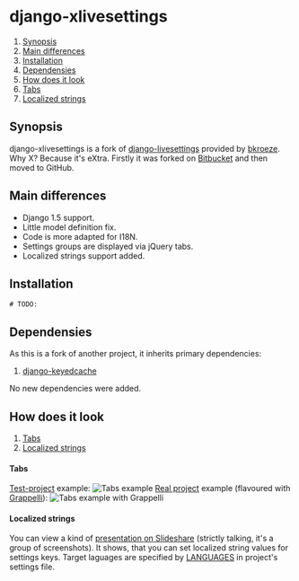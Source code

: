 django-xlivesettings
====================

1. [Synopsis](#synopsis)
1. [Main differences](#main-differences)
1. [Installation](#installation)
1. [Dependensies](#dependensies)
1. [How does it look](#how-does-it-look)
  1. [Tabs](#tabs-from-test-project)
  1. [Localized strings](#localized-strings)

Synopsis
--------

django-xlivesettings is a fork of [django-livesettings] provided by [bkroeze]. Why X? Because it's eXtra.
Firstly it was forked on [Bitbucket](https://bitbucket.org/oblalex/django-livesettings/overview) and
then moved to GitHub.

Main differences
----------------

* Django 1.5 support.
* Little model definition fix.
* Code is more adapted for I18N.
* Settings groups are displayed via jQuery tabs.
* Localized strings support added.

Installation
------------

    # TODO:
    
Dependensies
------------

As this is a fork of another project, it inherits primary dependencies:

1. [django-keyedcache](https://bitbucket.org/oblalex/django-keyedcache/wiki/Home)

No new dependencies were added.

How does it look
----------------

1. [Tabs](#tabs-from-test-project)
1. [Localized strings](#localized-strings)

#### Tabs ####
[Test-project] example:
![Tabs example](http://imageshack.us/a/img822/6467/snapshot42.png)
[Real project] example (flavoured with [Grappelli]):
![Tabs example with Grappelli](http://imageshack.us/a/img543/915/snapshot43.png)

#### Localized strings ####

You can view a kind of [presentation on Slideshare](http://www.slideshare.net/oblalex/localized-strings)
(strictly talking, it's a group of screenshots). It shows, that you can set localized string values for
settings keys. Target laguages are specified by [LANGUAGES](https://github.com/oblalex/django-xlivesettings/blob/53c43052b8ef0b242cb0c02ae32617717581f645/test-project/test_project/settings.py#L45)
in project's settings file.

[django-livesettings]:https://bitbucket.org/bkroeze/django-livesettings
[bkroeze]:https://bitbucket.org/bkroeze
[Test-project]:https://github.com/oblalex/django-xlivesettings/tree/master/test-project
[Real project]:http://goo.gl/2SWQ7
[Grappelli]:http://grappelliproject.com/
